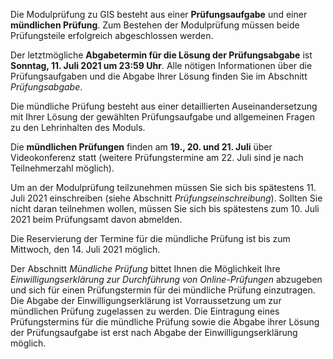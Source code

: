 <!-- # Über die Modulprüfung -->

Die Modulprüfung zu GIS besteht aus einer **Prüfungsaufgabe** und einer **mündlichen Prüfung**. Zum Bestehen der Modulprüfung müssen beide Prüfungsteile erfolgreich abgeschlossen werden.

Der letztmögliche **Abgabetermin für die Lösung der Prüfungsabgabe** ist **Sonntag, 11. Juli 2021 um 23:59 Uhr**. Alle nötigen Informationen über die Prüfungsaufgaben und die Abgabe Ihrer Lösung finden Sie im Abschnitt *Prüfungsabgabe*.

Die mündliche Prüfung besteht aus einer detaillierten Auseinandersetzung mit Ihrer Lösung der gewählten Prüfungsaufgabe und allgemeinen Fragen zu den Lehrinhalten des Moduls.

Die **mündlichen Prüfungen** finden am **19., 20. und 21. Juli** über Videokonferenz statt (weitere Prüfungstermine am 22. Juli sind je nach Teilnehmerzahl möglich).

Um an der Modulprüfung teilzunehmen müssen Sie sich bis spätestens 11. Juli 2021 einschreiben (siehe Abschnitt *Prüfungseinschreibung*). Sollten Sie nicht daran teilnehmen wollen, müssen Sie sich bis spätestens zum 10. Juli 2021 beim Prüfungsamt davon abmelden.

Die Reservierung der Termine für die mündliche Prüfung ist bis zum Mittwoch, den 14. Juli 2021 möglich.

Der Abschnitt *Mündliche Prüfung* bittet Ihnen die Möglichkeit Ihre *Einwilligungserklärung zur Durchführung von Online-Prüfungen* abzugeben und sich für einen Prüfungstermin für dei mündliche Prüfung einzutragen. Die Abgabe der Einwilligungserklärung ist Vorraussetzung um zur mündlichen Prüfung zugelassen zu werden. Die Eintragung eines Prüfungstermins für die mündliche Prüfung sowie die Abgabe ihrer Lösung der Prüfungsaufgabe ist erst nach Abgabe der Einwilligungserklärung möglich.
